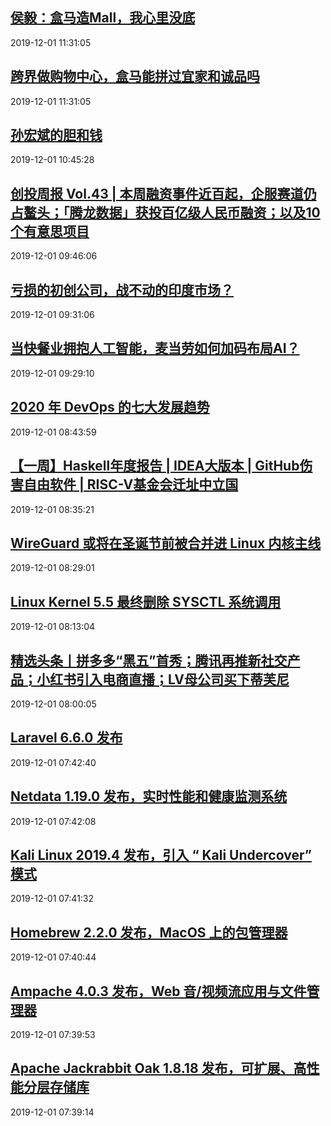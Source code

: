 ## <a href="http://36kr.com/p/5271220.html?ktm_source=feed" target="_blank">侯毅：盒马造Mall，我心里没底</a>
2019-12-01 11:31:05 
## <a href="http://36kr.com/p/5271220.html?ktm_source=feed" target="_blank">跨界做购物中心，盒马能拼过宜家和诚品吗</a>
2019-12-01 11:31:05 
## <a href="http://36kr.com/p/5271226.html?ktm_source=feed" target="_blank">孙宏斌的胆和钱</a>
2019-12-01 10:45:28 
## <a href="http://36kr.com/p/5271136.html?ktm_source=feed" target="_blank">创投周报 Vol.43 | 本周融资事件近百起，企服赛道仍占鳌头；「腾龙数据」获投百亿级人民币融资；以及10个有意思项目</a>
2019-12-01 09:46:06 
## <a href="http://36kr.com/p/5271139.html?ktm_source=feed" target="_blank">亏损的初创公司，战不动的印度市场？</a>
2019-12-01 09:31:06 
## <a href="http://36kr.com/p/5271115.html?ktm_source=feed" target="_blank">当快餐业拥抱人工智能，麦当劳如何加码布局AI？</a>
2019-12-01 09:29:10 
## <a href="https://www.oschina.net/news/111741/7-devops-trends-in-2020" target="_blank">2020 年 DevOps 的七大发展趋势</a>
2019-12-01 08:43:59 
## <a href="https://www.oschina.net/question/3820517_2313306" target="_blank">【一周】Haskell年度报告 | IDEA大版本 | GitHub伤害自由软件 | RISC-V基金会迁址中立国</a>
2019-12-01 08:35:21 
## <a href="https://www.oschina.net/news/111739/wireguard-possible-linux-5-5" target="_blank">WireGuard 或将在圣诞节前被合并进 Linux 内核主线</a>
2019-12-01 08:29:01 
## <a href="https://www.oschina.net/news/111738/linux-kernel-5-5-remove-the-sysctl-system-call" target="_blank">Linux Kernel 5.5 最终删除 SYSCTL 系统调用</a>
2019-12-01 08:13:04 
## <a href="http://36kr.com/p/5270976.html?ktm_source=feed" target="_blank">精选头条丨拼多多“黑五”首秀；腾讯再推新社交产品；小红书引入电商直播；LV母公司买下蒂芙尼</a>
2019-12-01 08:00:05 
## <a href="https://www.oschina.net/news/111737/laravel-6-6-0-released" target="_blank">Laravel 6.6.0 发布</a>
2019-12-01 07:42:40 
## <a href="https://www.oschina.net/news/111736/netdata-1-19-0-released" target="_blank">Netdata 1.19.0 发布，实时性能和健康监测系统</a>
2019-12-01 07:42:08 
## <a href="https://www.oschina.net/news/111735/kali-linux-2019-4-released" target="_blank">Kali Linux 2019.4 发布，引入 “ Kali Undercover” 模式</a>
2019-12-01 07:41:32 
## <a href="https://www.oschina.net/news/111734/homebrew-2-2-0-released" target="_blank">Homebrew 2.2.0 发布，MacOS 上的包管理器</a>
2019-12-01 07:40:44 
## <a href="https://www.oschina.net/news/111733/ampache-4-0-3-released" target="_blank">Ampache 4.0.3 发布，Web 音/视频流应用与文件管理器</a>
2019-12-01 07:39:53 
## <a href="https://www.oschina.net/news/111732/jackrabbit-oak-1-8-18-released" target="_blank">Apache Jackrabbit Oak 1.8.18 发布，可扩展、高性能分层存储库</a>
2019-12-01 07:39:14 
